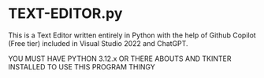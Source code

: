 # TEXT-EDITOR.py
This is a Text Editor written entirely in Python with the help of Github Copilot (Free tier) included in Visual Studio 2022 and ChatGPT.


YOU MUST HAVE PYTHON 3.12.x OR THERE ABOUTS AND TKINTER INSTALLED TO USE THIS PROGRAM THINGY
